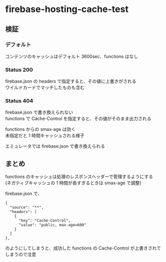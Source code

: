 # firebase-hosting-cache-test

## 検証

### デフォルト

コンテンツのキャッシュはデフォルト 3600sec、functions はなし

### Status 200

firebase.json の headers で指定すると、その値に上書きがされる  
ワイルドカードでマッチしたものも含む

### Status 404

firebase.json で書き換えられない  
functions で Cache-Control を指定すると、その値がそのまま出力される

functions からの smax-age は効く  
未指定だと 1 時間キャッシュされる様子

エミュレータでは firebase.json で書き換えられる

## まとめ

functions のキャッシュは処理のレスポンスヘッダーで管理するようにする  
(ネガティブキャッシュの 1 時間が長すぎるときは smax-age で調整)

firebase.json で、

```
{
  "source": "**",
  "headers": [
    {
      "key": "Cache-Control",
      "value": "public, max-age=600"
    }
  ]
},
```

のようにしてしまうと、成功した functions の Cache-Control が上書きされてしまうので注意

